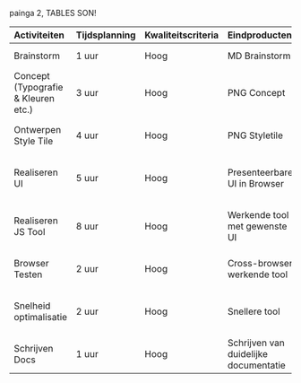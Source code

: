 painga 2, TABLES SON!

|Activiteiten|Tijdsplanning|Kwaliteitscriteria|Eindproducten|Kosten|Middelen|
| :--------- | :---------- | :--------------- |:----------- |:----------- |:----------- |
| Brainstorm | 1 uur | Hoog | MD Brainstorm | €0 | Schetsboek, Potlood |
| Concept (Typografie & Kleuren etc.)| 3 uur | Hoog | PNG Concept | €0 | Photoshop, Typekit, Symbolset |
| Ontwerpen Style Tile | 4 uur | Hoog | PNG Styletile | €0 | Photoshop, Typekit, Symbolset |
| Realiseren UI | 5 uur | Hoog | Presenteerbare UI in Browser | €0 | Typekit, Symbolset, Sublime Text, Grunt, Git |
| Realiseren JS Tool | 8 uur | Hoog | Werkende tool met gewenste UI | €0 | Typekit, Symbolset, Sublime Text, Grunt, Git |
| Browser Testen | 2 uur | Hoog | Cross-browser werkende tool | €0 | Transmit, VPS, Browserstack |
| Snelheid optimalisatie | 2 uur | Hoog | Snellere tool | €0 | Google Pagespeed insights, Webpagetest |
| Schrijven Docs | 1 uur | Hoog | Schrijven van duidelijke documentatie | €0 | Sublime Text |